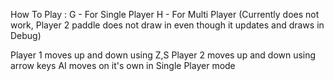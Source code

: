 How To Play :
G - For Single Player
H - For Multi Player (Currently does not work, Player 2 paddle does not draw in even though it updates and draws in Debug)

Player 1 moves up and down using Z,S
Player 2 moves up and down using arrow keys
AI moves on it's own in Single Player mode
